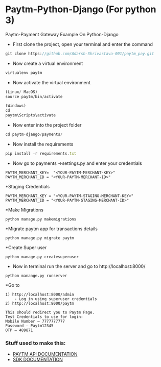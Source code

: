 ﻿# Paytm-Python-Django (For python 3)
Paytm-Payment Gateway Example On Python-Django

* First clone the project, open your terminal and enter the command

```javascript
git clone https://github.com/Adarsh-Shrivastava-001/paytm_pay.git
```
* Now create a virtual environment
```javascript
virtualenv paytm
```
* Now activate the virtual environment
```javascript
(Linux/ MacOS)
source paytm/bin/activate

(Windows)
cd
paytm\Scripts\activate
```
* Now enter into the project folder
```javascript
cd paytm-django/payments/
```
* Now install the requirements
```javascript
pip install -r requirements.txt
```
* Now go to payments ->settings.py and enter your credentials
```
PAYTM_MERCHANT_KEY=  "<YOUR-PAYTM-MERCHANT-KEY>"
PAYTM_MERCHANT_ID = "<YOUR-PAYTM-MERCHANT-ID>"
```
*Staging Credentials
```
PAYTM_MERCHANT_KEY = "<YOUR-PAYTM-STAGING-MERCHANT-KEY>"
PAYTM_MERCHANT_ID = "<YOUR-PAYTM-STAGING-MERCHANT-ID>"
```

*Make Migrations
```
python manage.py makemigrations
```

*Migrate paytm app for transactions details
```
python manage.py migrate paytm
```

*Create Super user
```
python manage.py createsuperuser
```

* Now in terminal run the server and go to http://localhost:8000/
```
python manange.py runserver
```

*Go to
```
1) http://localhost:8000/admin
    - Log in using superuser credentials
2) http://localhost:8000/paytm

This should redirect you to Paytm Page.
Test Credentials to use for login:
Mobile Number – 7777777777
Password – Paytm12345
OTP – 489871

```

### Stuff used to make this:

 * [PAYTM API DOCUMENTATION](http://paywithpaytm.com/developer/paytm_api_doc/)
 * [SDK DOCUMENTATION](http://paywithpaytm.com/developer/paytm_sdk_doc/)
